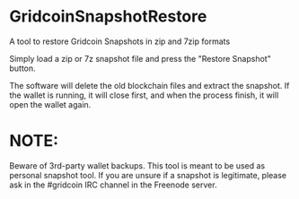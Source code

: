 # GridcoinSnapshotRestore
A tool to restore Gridcoin Snapshots in zip and 7zip formats

Simply load a zip or 7z snapshot file and press the "Restore Snapshot" button.

The software will delete the old blockchain files and extract the snapshot. If the wallet is running, it will close first, and when the process finish, it will open the wallet again.

# NOTE:
Beware of 3rd-party wallet backups. This tool is meant to be used as personal snapshot tool. If you are unsure if a snapshot is legitimate, please ask in the #gridcoin IRC channel in the Freenode server.
